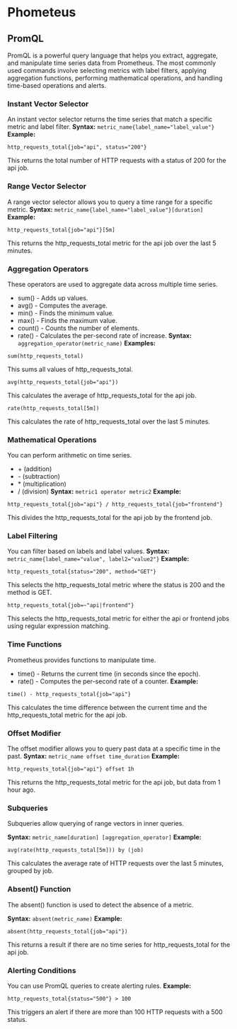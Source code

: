 # Phometeus

## PromQL 
PromQL is a powerful query language that helps you extract, aggregate, and manipulate time series data from Prometheus. The most commonly used commands involve selecting metrics with label filters, applying aggregation functions, performing mathematical operations, and handling time-based operations and alerts.

### Instant Vector Selector
An instant vector selector returns the time series that match a specific metric and label filter.
**Syntax:**
`metric_name{label_name="label_value"}`
**Example:**
```promql
http_requests_total{job="api", status="200"}
```
This returns the total number of HTTP requests with a status of 200 for the api job.

### Range Vector Selector
A range vector selector allows you to query a time range for a specific metric.
**Syntax:**
`metric_name{label_name="label_value"}[duration]`
**Example:**
```promql
http_requests_total{job="api"}[5m]
```
This returns the http_requests_total metric for the api job over the last 5 minutes.

### Aggregation Operators
These operators are used to aggregate data across multiple time series.
* sum() - Adds up values.
* avg() - Computes the average.
* min() - Finds the minimum value.
* max() - Finds the maximum value.
* count() - Counts the number of elements.
* rate() - Calculates the per-second rate of increase.
**Syntax:**
`aggregation_operator(metric_name)`
**Examples:**
```promql
sum(http_requests_total)
```
This sums all values of http_requests_total.
```promql
avg(http_requests_total{job="api"})
```
This calculates the average of http_requests_total for the api job.
```promql
rate(http_requests_total[5m])
```
This calculates the rate of http_requests_total over the last 5 minutes.

### Mathematical Operations
You can perform arithmetic on time series.
* \+ (addition)
* \- (subtraction)
* \* (multiplication)
* \/ (division)
**Syntax:**
`metric1 operator metric2`
**Example:**
```promql
http_requests_total{job="api"} / http_requests_total{job="frontend"}
```
This divides the http_requests_total for the api job by the frontend job.

### Label Filtering
You can filter based on labels and label values.
**Syntax:**
`metric_name{label_name="value", label2="value2"}`
**Example:**
```promql
http_requests_total{status="200", method="GET"}
```
This selects the http_requests_total metric where the status is 200 and the method is GET.
```promql
http_requests_total{job=~"api|frontend"}
```
This selects the http_requests_total metric for either the api or frontend jobs using regular expression matching.

### Time Functions
Prometheus provides functions to manipulate time.
* time() - Returns the current time (in seconds since the epoch).
* rate() - Computes the per-second rate of a counter.
**Example:**
```promql
time() - http_requests_total{job="api"}
```
This calculates the time difference between the current time and the http_requests_total metric for the api job.

### Offset Modifier
The offset modifier allows you to query past data at a specific time in the past.
**Syntax:**
`metric_name offset time_duration`
**Example:**
```promql
http_requests_total{job="api"} offset 1h
```
This returns the http_requests_total metric for the api job, but data from 1 hour ago.

### Subqueries
Subqueries allow querying of range vectors in inner queries.

**Syntax:**
`metric_name[duration] [aggregation_operator]`
**Example:**
```promql
avg(rate(http_requests_total[5m])) by (job)
```
This calculates the average rate of HTTP requests over the last 5 minutes, grouped by job.

### Absent() Function
The absent() function is used to detect the absence of a metric.

**Syntax:**
`absent(metric_name)`
**Example:**
```promql
absent(http_requests_total{job="api"})
```
This returns a result if there are no time series for http_requests_total for the api job.

### Alerting Conditions
You can use PromQL queries to create alerting rules.
**Example:**
```promql
http_requests_total{status="500"} > 100
```
This triggers an alert if there are more than 100 HTTP requests with a 500 status.
